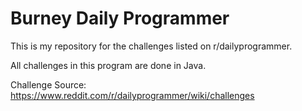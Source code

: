 # Burney Daily Programmer
 This is my repository for the challenges listed on r/dailyprogrammer.

All challenges in this program are done in Java.

Challenge Source: https://www.reddit.com/r/dailyprogrammer/wiki/challenges
